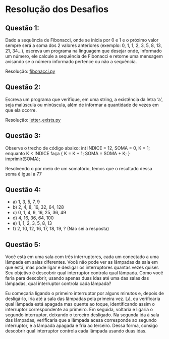 # Resolução dos Desafios

## Questão 1: 
Dado a sequência de Fibonacci, onde se inicia por 0 e 1 e o próximo valor sempre será a soma dos 2 valores anteriores (exemplo: 0, 1, 1, 2, 3, 5, 8, 13, 21, 34...), escreva um programa na linguagem que desejar onde, informado um número, ele calcule a sequência de Fibonacci e retorne uma mensagem avisando se o número informado pertence ou não a sequência.

Resolução: [fibonacci.py](fibonacci.py)

## Questão 2: 
Escreva um programa que verifique, em uma string, a existência da letra ‘a’, seja maiúscula ou minúscula, além de informar a quantidade de vezes em que ela ocorre.

Resolução: [letter_exists.py](letter_exists.py)

## Questão 3:
Observe o trecho de código abaixo: int INDICE = 12, SOMA = 0, K = 1; enquanto K < INDICE faça { K = K + 1; SOMA = SOMA + K; } imprimir(SOMA);

Resolvendo o por meio de um somatório, temos que o resultado dessa soma é igual a 77

## Questão 4:
- a) 1, 3, 5, 7, 9
- b) 2, 4, 8, 16, 32, 64, 128
- c) 0, 1, 4, 9, 16, 25, 36, 49
- d) 4, 16, 36, 64, 100
- e) 1, 1, 2, 3, 5, 8, 13
- f) 2, 10, 12, 16, 17, 18, 19, ? (Não sei a resposta)

## Questão 5:
Você está em uma sala com três interruptores, cada um conectado a uma lâmpada em salas diferentes. Você não pode ver as lâmpadas da sala em que está, mas pode ligar e desligar os interruptores quantas vezes quiser. Seu objetivo é descobrir qual interruptor controla qual lâmpada. Como você faria para descobrir, usando apenas duas idas até uma das salas das lâmpadas, qual interruptor controla cada lâmpada? 

Eu começaria ligando o primeiro interruptor por alguns minutos e, depois de desligá-lo, iria até a sala das lâmpadas pela primeira vez. Lá, eu verificaria qual lâmpada está apagada mas quente ao toque, identificando assim o interruptor correspondente ao primeiro. Em seguida, voltaria e ligaria o segundo interruptor, deixando o terceiro desligado. Na segunda ida à sala das lâmpadas, verificaria que a lâmpada acesa corresponde ao segundo interruptor, e a lâmpada apagada e fria ao terceiro. Dessa forma, consigo descobrir qual interruptor controla cada lâmpada usando duas idas.